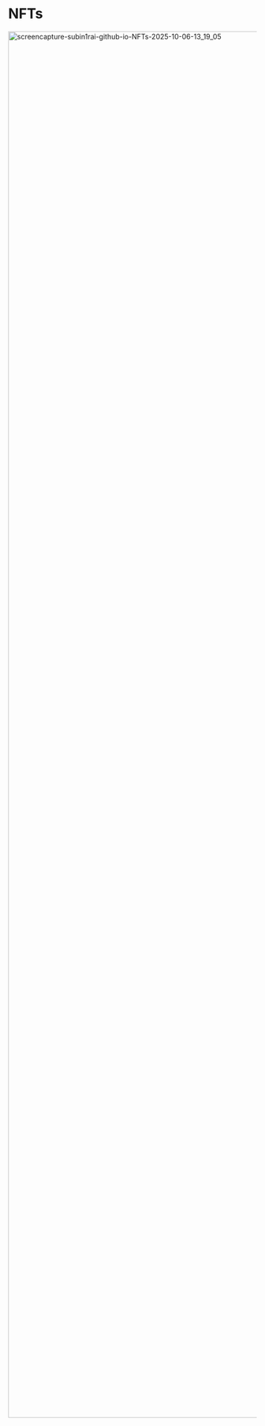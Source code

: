 ﻿# NFTs
<img width="2561" height="2814" alt="screencapture-subin1rai-github-io-NFTs-2025-10-06-13_19_05" src="https://github.com/user-attachments/assets/842af645-3634-4b17-bf72-c3a30b2dfc69" />
